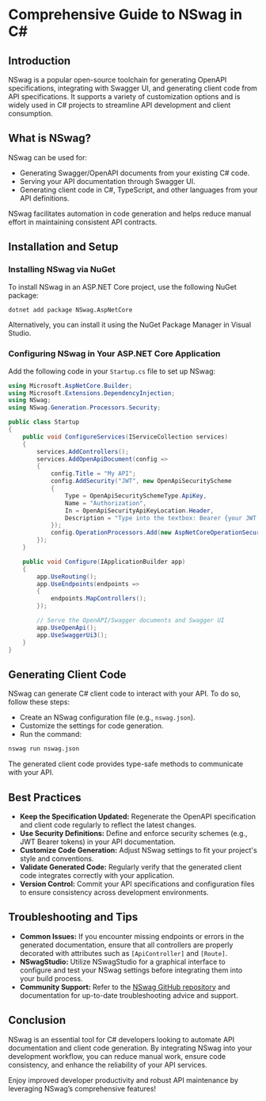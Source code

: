 <!-- 2025-04-01T01:29:19Z -->

# Comprehensive Guide to NSwag in C#

## Introduction
NSwag is a popular open-source toolchain for generating OpenAPI specifications, integrating with Swagger UI, and generating client code from API specifications. It supports a variety of customization options and is widely used in C# projects to streamline API development and client consumption.

## What is NSwag?
NSwag can be used for:
- Generating Swagger/OpenAPI documents from your existing C# code.
- Serving your API documentation through Swagger UI.
- Generating client code in C#, TypeScript, and other languages from your API definitions.

NSwag facilitates automation in code generation and helps reduce manual effort in maintaining consistent API contracts.

## Installation and Setup
### Installing NSwag via NuGet
To install NSwag in an ASP.NET Core project, use the following NuGet package:
```bash
dotnet add package NSwag.AspNetCore
```
Alternatively, you can install it using the NuGet Package Manager in Visual Studio.

### Configuring NSwag in Your ASP.NET Core Application
Add the following code in your `Startup.cs` file to set up NSwag:
```csharp
using Microsoft.AspNetCore.Builder;
using Microsoft.Extensions.DependencyInjection;
using NSwag;
using NSwag.Generation.Processors.Security;

public class Startup
{
    public void ConfigureServices(IServiceCollection services)
    {
        services.AddControllers();
        services.AddOpenApiDocument(config =>
        {
            config.Title = "My API";
            config.AddSecurity("JWT", new OpenApiSecurityScheme
            {
                Type = OpenApiSecuritySchemeType.ApiKey,
                Name = "Authorization",
                In = OpenApiSecurityApiKeyLocation.Header,
                Description = "Type into the textbox: Bearer {your JWT token}."
            });
            config.OperationProcessors.Add(new AspNetCoreOperationSecurityScopeProcessor("JWT"));
        });
    }

    public void Configure(IApplicationBuilder app)
    {
        app.UseRouting();
        app.UseEndpoints(endpoints =>
        {
            endpoints.MapControllers();
        });

        // Serve the OpenAPI/Swagger documents and Swagger UI
        app.UseOpenApi();
        app.UseSwaggerUi3();
    }
}
```

## Generating Client Code
NSwag can generate C# client code to interact with your API. To do so, follow these steps:
- Create an NSwag configuration file (e.g., `nswag.json`).
- Customize the settings for code generation.
- Run the command:
```bash
nswag run nswag.json
```
The generated client code provides type-safe methods to communicate with your API.

## Best Practices
- **Keep the Specification Updated:** Regenerate the OpenAPI specification and client code regularly to reflect the latest changes.
- **Use Security Definitions:** Define and enforce security schemes (e.g., JWT Bearer tokens) in your API documentation.
- **Customize Code Generation:** Adjust NSwag settings to fit your project's style and conventions.
- **Validate Generated Code:** Regularly verify that the generated client code integrates correctly with your application.
- **Version Control:** Commit your API specifications and configuration files to ensure consistency across development environments.

## Troubleshooting and Tips
- **Common Issues:** If you encounter missing endpoints or errors in the generated documentation, ensure that all controllers are properly decorated with attributes such as `[ApiController]` and `[Route]`.
- **NSwagStudio:** Utilize NSwagStudio for a graphical interface to configure and test your NSwag settings before integrating them into your build process.
- **Community Support:** Refer to the [NSwag GitHub repository](https://github.com/RicoSuter/NSwag) and documentation for up-to-date troubleshooting advice and support.

## Conclusion
NSwag is an essential tool for C# developers looking to automate API documentation and client code generation. By integrating NSwag into your development workflow, you can reduce manual work, ensure code consistency, and enhance the reliability of your API services.

Enjoy improved developer productivity and robust API maintenance by leveraging NSwag’s comprehensive features!
